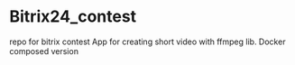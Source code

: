 # Bitrix24_contest
repo for bitrix contest
App for creating short video with ffmpeg lib. Docker composed version 
